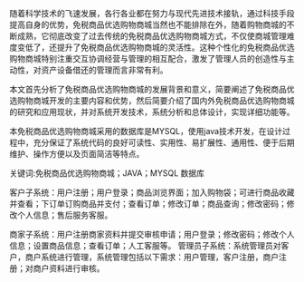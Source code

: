 随着科学技术的飞速发展，各行各业都在努力与现代先进技术接轨，通过科技手段提高自身的优势，免税商品优选购物商城当然也不能排除在外，随着购物商城的不断成熟，它彻底改变了过去传统的免税商品优选购物商城方式，不仅使商城管理难度变低了，还提升了免税商品优选购物商城的灵活性。这种个性化的免税商品优选购物商城特别注重交互协调经营与管理的相互配合，激发了管理人员的创造性与主动性，对资产设备借还的管理而言非常有利。

本文首先分析了免税商品优选购物商城的发展背景和意义，简要阐述了免税商品优选购物商城开发的主要内容和优势，然后简要介绍了国内外免税商品优选购物商城的研究和应用现状，并对系统开发技术，系统分析和总体设计，实现详细功能等。

本免税商品优选购物商城采用的数据库是MYSQL，使用java技术开发，在设计过程中，充分保证了系统代码的良好可读性、实用性、易扩展性、通用性、便于后期维护、操作方便以及页面简洁等特点。

关键词:免税商品优选购物商城；JAVA；MYSQL 数据库

客户子系统：用户注册；用户登录；商品浏览界面；加入购物袋；可进行商品收藏并查看；下订单订购商品并支付；查看订单；修改订单；商品查询；修改密码；修改个人信息；售后服务客服。
 
商家子系统：用户注册商家资料并提交审核申请；用户登录；修改密码；修改个人信息；设置商品信息；查看订单；人工客服等。
管理员子系统：系统管理员对客户，商户系统进行管理，系统管理包括以下需求：用户管理，客户注册，商户注册；对商户资料进行审核。
